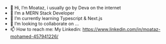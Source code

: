 - 👋 Hi, I’m Moataz, i usually go by Deva on the internet
- 👀 I’m a MERN Stack Developer
- 🌱 I’m currently learning Typescript & Next.js
- 💞️ I’m looking to collaborate on ...
- 📫 How to reach me: My Linkedin: https://www.linkedin.com/in/moataz-mohamed-457941226/

<!---
Deva244/Deva244 is a ✨ special ✨ repository because its `README.md` (this file) appears on your GitHub profile.
You can click the Preview link to take a look at your changes.
--->
